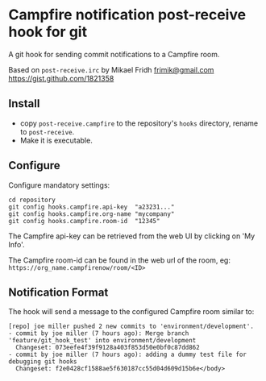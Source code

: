 Campfire notification post-receive hook for git
===============================================

A git hook for sending commit notifications to a Campfire room.

Based on `post-receive.irc` by Mikael Fridh <frimik@gmail.com>
https://gist.github.com/1821358

Install
--------

- copy `post-receive.campfire` to the repository's `hooks` directory,
  rename to `post-receive`.
- Make it is executable.

Configure
---------
Configure mandatory settings:

    cd repository
    git config hooks.campfire.api-key  "a23231..."
    git config hooks.campfire.org-name "mycompany"
    git config hooks.campfire.room-id  "12345"
    
The Campfire api-key can be retrieved from the web UI by clicking on 
'My Info'.

The Campfire room-id can be found in the web url of the room, eg:
`https://org_name.campfirenow/room/<ID>`

Notification Format
-------------------

The hook will send a message to the configured Campfire room similar to:

    [repo] joe miller pushed 2 new commits to 'environment/development'.
    - commit by joe miller (7 hours ago): Merge branch 'feature/git_hook_test' into environment/development
      Changeset: 073eefe4f39f9128a403f853d50e0bf0c87dd862
    - commit by joe miller (7 hours ago): adding a dummy test file for debugging git hooks
      Changeset: f2e0428cf1588ae5f630187cc55d04d609d15b6e</body>
      
